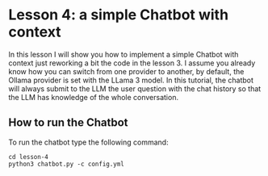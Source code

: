 # Lesson 4: a simple Chatbot with context

In this lesson I will show you how to implement a simple Chatbot with context just reworking a bit the code in the lesson 3.
I assume you already know how you can switch from one provider to another, by default, the Ollama provider is set with the LLama 3 model.
In this tutorial, the chatbot will always submit to the LLM the user question with the chat history so that the LLM has knowledge of the whole conversation.

## How to run the Chatbot

To run the chatbot type the following command:

```
cd lesson-4
python3 chatbot.py -c config.yml
```
